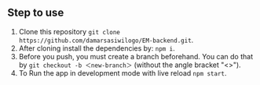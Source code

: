 ## Step to use 
1. Clone this repository `git clone https://github.com/damarsasiwilogo/EM-backend.git`.
2. After cloning install the dependencies by: `npm i`.
3. Before you push, you must create a branch beforehand. You can do that by `git checkout -b ＜new-branch＞` (without the angle bracket "<>").
2. To Run the app in development mode with live reload `npm start`.
